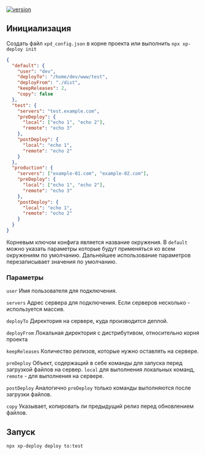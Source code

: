 [![version][version-badge]][package]

## Инициализация

Создать файл `xpd_config.json` в корне проекта или выполнить `npx xp-deploy init`

```json
{
  "default": {
    "user": "dev",
    "deployTo": "/home/dev/www/test",
    "deployFrom": "./dist",
    "keepReleases": 2,
    "copy": false
  },
  "test": {
    "servers": "test.example.com",
    "preDeploy": {
      "local": ["echo 1", "echo 2"],
      "remote": "echo 3"
    },
    "postDeploy": {
      "local": "echo 1",
      "remote": "echo 2"
    }
  },
  "production": {
    "servers": ["example-01.com", "example-02.com"],
    "preDeploy": {
      "local": ["echo 1", "echo 2"],
      "remote": "echo 3"
    },
    "postDeploy": {
      "local": "echo 1",
      "remote": "echo 2"
    }
  }
}
```

Корневым ключом конфига является название окружения.
В `default` можно указать параметры которые будут применяться ко всем окружениям по умолчанию. Дальнейшее использование параметров перезаписывает значения по умолчанию.

### Параметры
`user` Имя пользователя для подключения.

`servers` Адрес сервера для подключения. Если серверов несколько - используется массив.
 
`deployTo` Директория на сервере, куда производится деплой.

`deployFrom` Локальная директория с дистрибутивом, относительно корня проекта

`keepReleases` Количество релизов, которые нужно оставлять на сервере.
 
`preDeploy` Объект, содержащий в себе команды для запуска перед загрузкой файлов на сервер. `local` для выполнения локальных команд, `remote` - для выполнения на сервере.

`postDeploy` Аналогично `preDeploy` только команды выполняются после загрузки файлов.

`copy` Указывает, копировать ли предыдущий релиз перед обновлением файлов.

## Запуск 
`npx xp-deploy deploy to:test`

[version-badge]: https://img.shields.io/npm/v/xp-deploy
[package]: https://www.npmjs.com/package/xp-deploy

